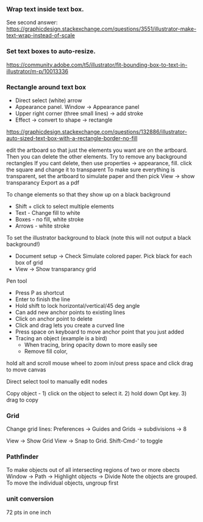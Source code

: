 ### Wrap text inside text box. 

See second answer: https://graphicdesign.stackexchange.com/questions/3551/illustrator-make-text-wrap-instead-of-scale

### Set text boxes to auto-resize. 

https://community.adobe.com/t5/illustrator/fit-bounding-box-to-text-in-illustrator/m-p/10013336

### Rectangle around text box

* Direct select (white) arrow
* Appearance panel. Window -> Appearance panel
* Upper right corner (three small lines) -> add stroke
* Effect -> convert to shape -> rectangle

https://graphicdesign.stackexchange.com/questions/132886/illustrator-auto-sized-text-box-with-a-rectangle-border-no-fill

edit the artboard so that just the elements you want are on the artboard. Then you can delete the other elements.
Try to remove any background rectangles
If you cant delete, then use properties -> appearance, fill. click the square and change it to transparent
To make sure everything is transparent, set the artboard to simulate paper and then pick
View -> show transparancy
Export as a pdf

To change elements so that they show up on a black background
* Shift + click to select multiple elements
* Text - Change fill to white
* Boxes - no fill, white stroke
* Arrows - white stroke

To set the illustrator background to black (note this will not output a black background!)
* Document setup -> Check Simulate colored paper. Pick black for each box of grid
* View -> Show transparancy grid

Pen tool
- Press P as shortcut
- Enter to finish the line
- Hold shift to lock horizontal/vertical/45 deg angle
- Can add new anchor points to existing lines
- Click on anchor point to delete
- Click and drag lets you create a curved line
- Press space on keyboard to move anchor point that you just added
- Tracing an object (example is a bird)
  - When tracing, bring opacity down to more easily see 
  - Remove fill color, 

hold alt and scroll mouse wheel to zoom in/out
press space and click drag to move canvas

Direct select tool to manually edit nodes

Copy object - 1) click on the object to select it. 2) hold down Opt key. 3) drag to copy
### Grid

Change grid lines:
Preferences -> Guides and Grids -> subdivisions -> 8

View -> Show Grid
View -> Snap to Grid. Shift-Cmd-' to toggle

### Pathfinder

To make objects out of all intersecting regions of two or more obects
Window -> Path -> Highlight objects -> Divide
Note the objects are grouped. To move the individual objects, ungroup first

### unit conversion

72 pts in one inch


